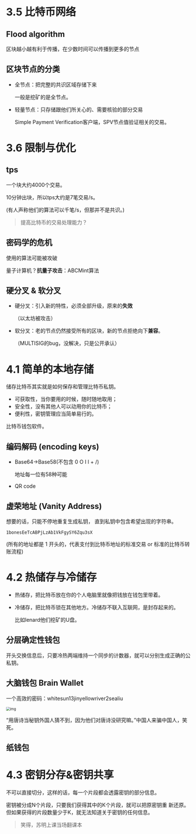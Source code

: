 # 3.5 比特币网络

## Flood algorithm

区块越小越有利于传播，在少数时间可以传播到更多的节点

## 区块节点的分类

- 全节点：把完整的共识区域存储下来

  一般是挖矿的是全节点。

- 轻量节点：只存储跟他们所关心的、需要核验的部分交易

  Simple Payment Verification客户端，SPV节点值验证相关的交易。

# 3.6 限制与优化

## tps

一个块大约4000个交易。

10分钟出块，所以tps大约是7笔交易/s。

(有人声称他们的算法可以千笔/s，但那并不是共识。)

> 提高比特币的交易处理能力？

## 密码学的危机

使用的算法可能被攻破

量子计算机？**抗量子攻击**：ABCMint算法

## 硬分叉 & 软分叉

- 硬分叉：引入新的特性，必须全部升级，原来的**失效**

  （以太坊被攻击）

- 软分叉：老的节点仍然接受所有的区块，新的节点拒绝向下**兼容**。

  （MULTISIG的bug，没解决，只是公开承认）

# 4.1 简单的本地存储

储存比特币其实就是如何保存和管理比特币私钥。

- 可获取性，当你要用的时候，随时随地取用；
- 安全性，没有其他人可以动用你的比特币；
- 便利性，密钥管理应当简单易行的。

比特币钱包软件。

## 编码解码 (encoding keys)

- Base64->Base58(不包含 0 O I l + /)

  地址每一位有58种可能

- QR code

## 虚荣地址 (Vanity Address)

想要的话，只能不停地重复生成私钥， 直到私钥中包含希望出现的字符串。

```
1bonesEeTcABPjLzAb1VkFgySY6Zqu3sX
```

(所有的地址都是 1 开头的，代表支付到比特币地址的标准交易 or 标准的比特币转账流程)

# 4.2 热储存与冷储存

- 热储存，把比特币放在你的个人电脑里就像把钱放在钱包里带着。

- 冷储存，把比特币锁在其他地方。冷储存不联入互联网，是封存起来的。

  比如lenard他们挖矿的U盘。

## 分层确定性钱包

开头交换信息后，只要冷热两端维持一个同步的计数器，就可以分别生成正确的公私钥。

## 大脑钱包 Brain Wallet

一个高效的密码：whitesun13jinyellowriver2sealiu

<img src="C:/Users/16834/Desktop/%E5%8C%BA%E5%9D%97%E9%93%BE%E7%AC%94%E8%AE%B0/0052F473.jpg" alt="img" style="zoom:67%;" />

“用唐诗当秘钥外国人猜不到，因为他们对唐诗没研究嘛。”中国人来骗中国人，笑死。

## 纸钱包

# 4.3 密钥分存&密钥共享

不可以直接切分，这样的话，每一个片段都会透露密钥的部分信息。

密钥被分成N个片段，只要我们获得其中的K个片段，就可以把原密钥重
新还原。但如果获得的片段数量少于K，就无法知道关于密钥的任何信息。





> 笑得，苏明上课当场翻课本
